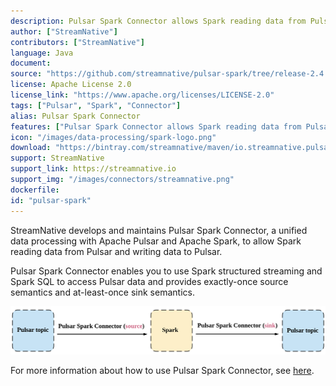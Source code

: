 ```yaml
---
description: Pulsar Spark Connector allows Spark reading data from Pulsar and writing data to Pulsar
author: ["StreamNative"]
contributors: ["StreamNative"]
language: Java
document: 
source: "https://github.com/streamnative/pulsar-spark/tree/release-2.4.5"
license: Apache License 2.0
license_link: "https://www.apache.org/licenses/LICENSE-2.0"
tags: ["Pulsar", "Spark", "Connector"]
alias: Pulsar Spark Connector
features: ["Pulsar Spark Connector allows Spark reading data from Pulsar and writing data to Pulsar"]
icon: "/images/data-processing/spark-logo.png"
download: "https://bintray.com/streamnative/maven/io.streamnative.pulsar-spark/2.4.5"
support: StreamNative
support_link: https://streamnative.io
support_img: "/images/connectors/streamnative.png"
dockerfile: 
id: "pulsar-spark"
---
```


StreamNative develops and maintains Pulsar Spark Connector, a unified data processing with Apache Pulsar and Apache Spark, to allow Spark reading data from Pulsar and writing data to Pulsar.

Pulsar Spark Connector enables you to use Spark structured streaming and Spark SQL to access Pulsar data and provides exactly-once source semantics and at-least-once sink semantics.

![](/images/data-processing/pulsar-spark-connector.png)

For more information about how to use Pulsar Spark Connector, see [here](https://streamnative.io/docs/v1.0.0/process/pulsar-spark-connector/link/).